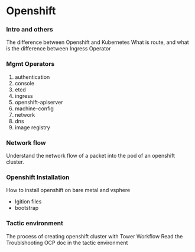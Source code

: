 # Openshift

### Intro and others
The difference between Openshift and Kubernetes
What is route, and what is the difference between Ingress Operator

### Mgmt Operators

1. authentication
2. console
3. etcd
4. ingress
5. openshift-apiserver
6. machine-config
7. network
8. dns
9. image registry

### Network flow

Understand the network flow of a packet into the pod of an openshift cluster.


### Openshift Installation

How to install openshift on bare metal and vsphere
 - Igition files
 - bootstrap


### Tactic environment
The process of creating openshift cluster with Tower Workflow
Read the Troublshooting OCP doc in the tactic environment
